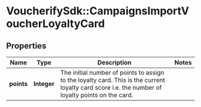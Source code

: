 # VoucherifySdk::CampaignsImportVoucherLoyaltyCard

## Properties

| Name | Type | Description | Notes |
| ---- | ---- | ----------- | ----- |
| **points** | **Integer** | The initial number of points to assign to the loyalty card. This is the current loyalty card score i.e. the number of loyalty points on the card. |  |

